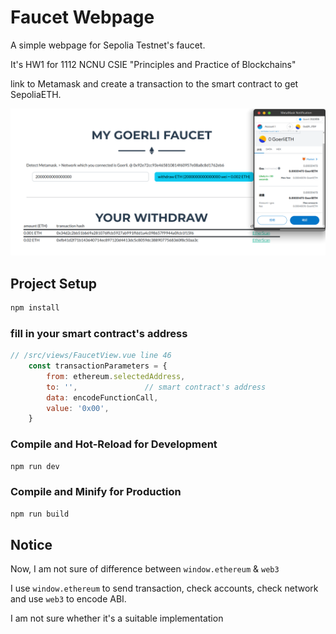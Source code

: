 # Faucet Webpage

A simple webpage for Sepolia Testnet's faucet.

It's HW1 for 1112 NCNU CSIE "Principles and Practice of Blockchains"

link to Metamask and create a transaction to the smart contract to get SepoliaETH.

![](docs/Screenshot_20230226_025506.png)


## Project Setup

```sh
npm install
```

### fill in your smart contract's address

```javascript
// /src/views/FaucetView.vue line 46
    const transactionParameters = {
        from: ethereum.selectedAddress,
        to: '',               // smart contract's address
        data: encodeFunctionCall,
        value: '0x00',
    }

```

### Compile and Hot-Reload for Development

```sh
npm run dev
```

### Compile and Minify for Production

```sh
npm run build
```

## Notice

Now, I am not sure of difference between `window.ethereum` & `web3`

I use `window.ethereum` to send transaction, check accounts, check network and use `web3` to encode ABI.

I am not sure whether it's a suitable implementation